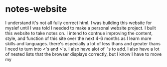 # notes-website

I understand it's not all fully correct html.
I was building this website for myslef until I was told I needed to make a personal website project.
I built this website to take notes on.
I intend to contnue improving the content, style, and function of this site over the next 4-6 months as I learn more skills and languages.
there's especially a lot of less thans and greater thans I need to turn into &#60;'s and &#62;'s. I also have alot of &nbsp;'s to add.
I also have a lot of nested lists that the browser displays correctly, but I know I have to move my </li>
